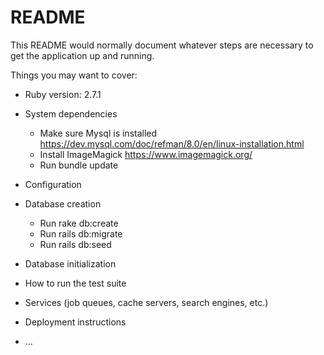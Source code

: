 # README

This README would normally document whatever steps are necessary to get the
application up and running.

Things you may want to cover:

* Ruby version: 2.7.1 
* System dependencies
    * Make sure Mysql is installed https://dev.mysql.com/doc/refman/8.0/en/linux-installation.html
    * Install ImageMagick https://www.imagemagick.org/
    * Run bundle update
* Configuration

* Database creation
    * Run rake db:create
    * Run rails db:migrate
    * Run rails db:seed  
* Database initialization

* How to run the test suite

* Services (job queues, cache servers, search engines, etc.)

* Deployment instructions

* ...
